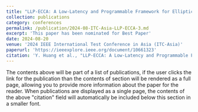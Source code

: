 ```yaml
---
title: "LLP-ECCA: A Low-Latency and Programmable Framework for Elliptic Curve Cryptography Accelerators"
collection: publications
category: conferences
permalink: /publication/2024-08-ITC-Asia-LLP-ECCA-3.md
excerpt: 'This paper has been nominated for Best Paper'
date: 2024-08-20
venue: '2024 IEEE International Test Conference in Asia (ITC-Asia)'
paperurl: 'https://ieeexplore.ieee.org/document/10661323'
citation: 'Y. Huang et al., "LLP-ECCA: A Low-Latency and Programmable Framework for Elliptic Curve Cryptography Accelerators," 2024 IEEE International Test Conference in Asia (ITC-Asia), Changsha, China, 2024, pp. 1-6.'
---
```

The contents above will be part of a list of publications, if the user clicks the link for the publication than the contents of section will be rendered as a full page, allowing you to provide more information about the paper for the reader. When publications are displayed as a single page, the contents of the above "citation" field will automatically be included below this section in a smaller font.
